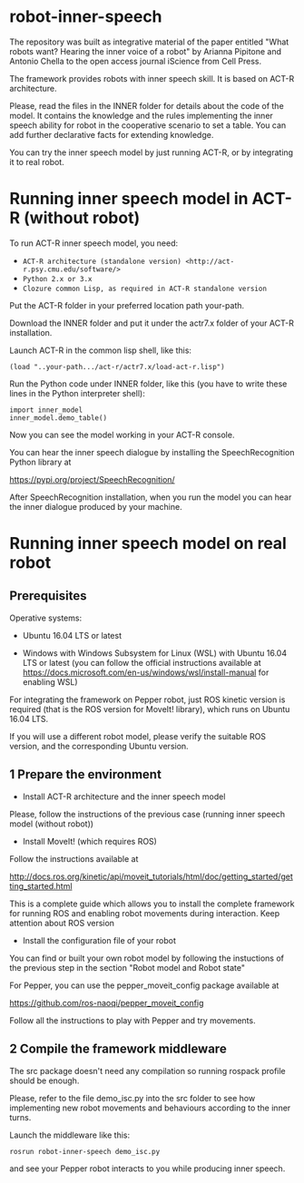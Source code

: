 # robot-inner-speech
The repository was built as integrative material of the paper entitled "What robots want? Hearing the inner voice of a robot" by Arianna Pipitone and Antonio Chella to the open access journal iScience from Cell Press.

The framework provides robots with inner speech skill. 
It is based on ACT-R architecture. 

Please, read the files in the INNER folder for details about the code of the model.
It contains the knowledge and the rules implementing the inner speech ability for robot in the cooperative scenario to set a table. 
You can add further declarative facts for extending knowledge.

You can try the inner speech model by just running ACT-R, or by integrating it to real robot.

Running inner speech model in ACT-R (without robot)
=====================================================

To run ACT-R inner speech model, you need:
   - `ACT-R architecture (standalone version) <http://act-r.psy.cmu.edu/software/>`
   - `Python 2.x or 3.x`
   - `Clozure common Lisp, as required in ACT-R standalone version`

Put the ACT-R folder in your preferred location path your-path.

Download the INNER folder and put it under the actr7.x folder of your ACT-R installation.

Launch ACT-R in the common lisp shell, like this:

    (load "..your-path.../act-r/actr7.x/load-act-r.lisp")
 
Run the Python code under INNER folder, like this (you have to write these lines in the Python interpreter shell):

    import inner_model
    inner_model.demo_table()
 
Now you can see the model working in your ACT-R console.

You can hear the inner speech dialogue by installing the SpeechRecognition Python library at

 <https://pypi.org/project/SpeechRecognition/>

After SpeechRecognition installation, when you run the model you can hear the inner dialogue produced by your machine.

Running inner speech model on real robot
==========================================

Prerequisites
-------------

Operative systems:

- Ubuntu 16.04 LTS or latest

- Windows with Windows Subsystem for Linux (WSL) with Ubuntu 16.04 LTS or latest 
(you can follow the official instructions available at <https://docs.microsoft.com/en-us/windows/wsl/install-manual> for enabling WSL)

For integrating the framework on Pepper robot, just ROS kinetic version is required (that is the ROS version for MoveIt! library), which runs on Ubuntu 16.04 LTS.

If you will use a different robot model, please verify the suitable ROS version, and the corresponding Ubuntu version.

1 Prepare the environment
-------------------------

- Install ACT-R architecture and the inner speech model

Please, follow the instructions of the previous case (running inner speech model (without robot))


- Install MoveIt! (which requires ROS)

Follow the instructions available at 

http://docs.ros.org/kinetic/api/moveit_tutorials/html/doc/getting_started/getting_started.html

This is a complete guide which allows you to install the complete framework for running ROS and enabling robot movements during interaction.
Keep attention about ROS version

-  Install the configuration file of your robot

You can find or built your own robot model by following the instuctions of the previous step in the section "Robot model and Robot state"

For Pepper, you can use the pepper_moveit_config package available at

<https://github.com/ros-naoqi/pepper_moveit_config>

Follow all the instructions to play with Pepper and try movements.

2 Compile the framework middleware
----------------------------------
The src package doesn't need any compilation so running rospack profile should be enough.

Please, refer to the file demo_isc.py into the src folder to see how implementing new robot movements and behaviours according to the inner turns.

Launch the middleware like this:

    rosrun robot-inner-speech demo_isc.py
    
and see your Pepper robot interacts to you while producing inner speech. 








